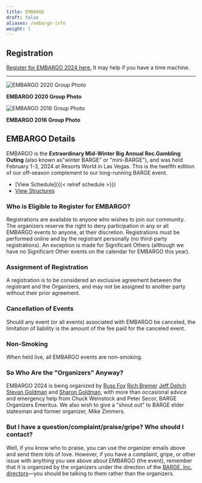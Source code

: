 ```yaml
---
title: EMBARGO
draft: false
aliases: /embargo-info
weight: 1
---
```


Registration
-------

[Register for EMBARGO 2024 here.](https://barge.regfox.com/embargo-2024)
It may help if you have a time machine.

__________


![EMBARGO 2020 Group Photo](https://lirp.cdn-website.com/7fa840da/dms3rep/multi/opt/EMBARGO+2020+Attendee+Photo-1920w.jpg)

**EMBARGO 2020 Group Photo**

![EMBARGO 2016 Group Photo](https://irp-cdn.multiscreensite.com/7fa840da/dms3rep/multi/EMBARGO-202016-20Group-20Photo-800x533.jpg)

**EMBARGO 2016 Group Photo**

## EMBARGO Details

EMBARGO is the
**Extraordinary Mid-Winter Big Annual Rec.Gambling Outing**
(also known as&quot;winter BARGE&quot; or &quot;mini-BARGE&quot;), and was held February 1-3, 2024
at Resorts World in Las Vegas. This is the twelfth edition of our
off-season complement to our long-running BARGE event.

* [View Schedule]({{< relref schedule >}})
* [View Structures](https://irp.cdn-website.com/7fa840da/files/uploaded/2024+2+EMBARGO+Structures.pdf)
                                        
### Who is Eligible to Register for EMBARGO?

Registrations are available to anyone who wishes to join our community.
The organizers reserve the right to deny participation in any or all EMBARGO 
events to anyone, at their discretion.  Registrations must be performed 
online and by the registrant personally (no third-party registrations). 
An exception is made for Significant Others (although we have no Significant
Other events on the calendar for EMBARGO this year).

### Assignment of Registration

A registration is to be considered an exclusive agreement between the 
registrant and the Organizers, and may not be assigned to 
another party without their prior agreement.

### Cancellation of Events

Should any event (or all events) associated with EMBARGO be canceled, 
the limitation of liability is the amount of the fee paid for the 
canceled event.

### Non-Smoking

When held live, all EMBARGO events are non-smoking. 

### So Who Are the &quot;Organizers&quot; Anyway?

EMBARGO 2024 is being organized by
[Russ Fox](russ@barge.org)
[Rich Bremer](omaholic@barge.org)
[Jeff Deitch](blofeld@barge.org)
[Stevan Goldman](goldie@barge.org)
and
[Sharon Goldman](sharon@barge.org),
with more than occasional advice and emergency help from Chuck Weinstock and
Peter Secor, BARGE Organizers Emeritus. We also wish to give a &quot;shout
out&quot; to BARGE elder statesman and former organizer, Mike Zimmers.

### But I have a question/complaint/praise/gripe? Who should I contact?

Well, if you know who to praise, you can use the organizer emails above and
send them lots of love. However, if you have a complaint, gripe, or other issue
with anything you see above about EMBARGO (the event), remember that it is
organized by the organizers under the direction of the [BARGE,
Inc. directors](/inc/officers)&mdash;you should be talking to them
rather than the organizers.
